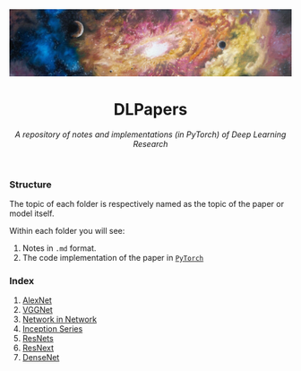 <div align = 'center'>
<img src = 'assets/galax.png'>


# DLPapers

*A repository of notes and implementations (in PyTorch) of Deep Learning Research*

</div>
<br>

### Structure

The topic of each folder is respectively named as the topic of the paper or model itself.

Within each folder you will see:

1. Notes in `.md` format.
2. The code implementation of the paper in [`PyTorch`](https://pytorch.org/)

### Index

1. [AlexNet](AlexNet)
2. [VGGNet](VGG)
3. [Network in Network](NiN)
4. [Inception Series](InceptionVX)
5. [ResNets](ResNetVX)
6. [ResNext](ResNext)
7. [DenseNet](DenseNet)